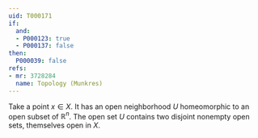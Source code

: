 ```yaml
---
uid: T000171
if:
  and:
  - P000123: true
  - P000137: false
then:
  P000039: false
refs:
- mr: 3728284
  name: Topology (Munkres)
---
```


Take a point $x\in X$.  It has an open neighborhood $U$ homeomorphic to an open subset of $\mathbb R^n$.  The open set $U$ contains two disjoint nonempty open sets, themselves open in $X$.
